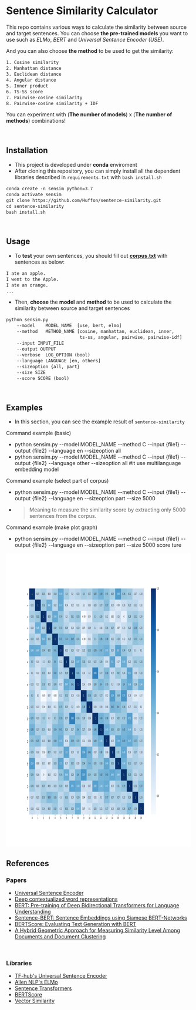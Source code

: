 # Sentence Similarity Calculator
This repo contains various ways to calculate the similarity between source and target sentences. You can choose **the pre-trained models** you want to use such as _ELMo_, _BERT_ and _Universal Sentence Encoder (USE)_.

And you can also choose **the method** to be used to get the similarity:

    1. Cosine similarity
    2. Manhattan distance
    3. Euclidean distance
    4. Angular distance
    5. Inner product
    6. TS-SS score
    7. Pairwise-cosine similarity
    8. Pairwise-cosine similarity + IDF
    
You can experiment with (**The number of models**) x (**The number of methods**) combinations!
    
<br/>

## Installation

- This project is developed under **conda** enviroment
- After cloning this repository, you can simply install all the dependent libraries described in `requirements.txt` with `bash install.sh`

```
conda create -n sensim python=3.7
conda activate sensim
git clone https://github.com/Huffon/sentence-similarity.git
cd sentence-similarity
bash install.sh
```

<br/>

## Usage
- To **test** your own sentences, you should fill out [**corpus.txt**](corpus.txt) with sentences as below:

```
I ate an apple.
I went to the Apple.
I ate an orange.
...
```

- Then, **choose** the **model** and **method** to be used to calculate the similarity between source and target sentences

```
python sensim.py
    --model    MODEL_NAME  [use, bert, elmo]
    --method   METHOD_NAME [cosine, manhattan, euclidean, inner,
                            ts-ss, angular, pairwise, pairwise-idf]
    --input INPUT_FILE
    --output OUTPUT
    --verbose  LOG_OPTION (bool)
    --language LANGUAGE [en, others]
    --sizeoption {all, part}
    --size SIZE
    --score SCORE (bool)
```

<br/>

## Examples
- In this section, you can see the example result of `sentence-similarity`

Command example (basic)
- python sensim.py --model MODEL_NAME --method C --input {file1} --output {file2} --language en --sizeoption all
- python sensim.py --model MODEL_NAME --method C --input {file1} --output {file2} --language other --sizeoption all #it use multilanguage embedding model

Command example (select part of corpus)
- python sensim.py --model MODEL_NAME --method C --input {file1} --output {file2} --language en --sizeoption part --size 5000 
- >Meaning to measure the similarity score by extracting only 5000 sentences from the corpus.

Command example (make plot graph)
- python sensim.py --model MODEL_NAME --method C --input {file1} --output {file2} --language en --sizeoption part --size 5000 score ture

<p align="center">
  <img width="1200" height="800" src="sen_score_graph2_blue2.png">
</p>

## References
### Papers
- [Universal Sentence Encoder](https://arxiv.org/abs/1803.11175)
- [Deep contextualized word representations](https://arxiv.org/abs/1802.05365)
- [BERT: Pre-training of Deep Bidirectional Transformers for Language Understanding](https://arxiv.org/abs/1810.04805)
- [Sentence-BERT: Sentence Embeddings using Siamese BERT-Networks](https://arxiv.org/abs/1908.10084)
- [BERTScore: Evaluating Text Generation with BERT](https://arxiv.org/abs/1904.09675)
- [A Hybrid Geometric Approach for Measuring Similarity Level Among Documents and Document Clustering](https://ieeexplore.ieee.org/document/7474366/metrics#metrics)

<br/>

### Libraries
- [TF-hub's Universal Sentence Encoder](https://tfhub.dev/google/universal-sentence-encoder/2)
- [Allen NLP's ELMo](https://github.com/allenai/allennlp)
- [Sentence Transformers](https://github.com/UKPLab/sentence-transformers)
- [BERTScore](https://github.com/Tiiiger/bert_score)
- [Vector Similarity](https://github.com/taki0112/Vector_Similarity)
